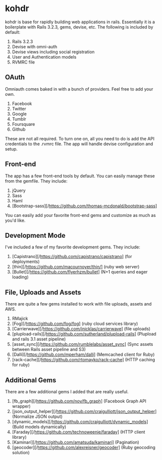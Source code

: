 # kohdr

kohdr is base for rapidly building web applications in rails. Essentially it is
a boilerplate with Rails 3.2.3, gems, devise, etc. The following is included by 
default:

1. Rails 3.2.3
2. Devise with omni-auth
3. Devise views including social registration
4. User and Authentication models
5. RVMRC file


## OAuth

Omniauth comes baked in with a bunch of providers. Feel free to add your own. 

1. Facebook
2. Twitter
3. Google
4. Tumblr
5. Foursquare
6. Github

These are not all required. To turn one on, all you need to do is add the API credentials to the .rvmrc file. The app will handle devise configuration and setup.


## Front-end

The app has a few front-end tools by default. You can easily manage these from the gemfile. They include:

1. jQuery
2. Sass
3. Haml
4. [Bootstrap-sass][/https://github.com/thomas-mcdonald/bootstrap-sass]

You can easily add your favorite front-end gems and customize as much as you'd like.


## Development Mode

I've included a few of my favorite development gems. They include:

1. [Capistrano][/https://github.com/capistrano/capistrano] (for deployments)
2. [thin][/https://github.com/macournoyer/thin/] (ruby web server)
3. [Bullet][/https://github.com/flyerhzm/bullet] (N+1 queries and eager loading)


## File, Uploads and Assets

There are quite a few gems installed to work with file uploads, assets and AWS.

1. RMajick
2. [Fog][/https://github.com/fog/fog] (ruby cloud services library)
3. [Carrierwave][/https://github.com/jnicklas/carrierwave] (file uploads)
4. [plupload-rails][/https://github.com/sutherland/plupload-rails] (Plupload and rails 3.1 asset pipeline)
5. [asset_sync][/https://github.com/rumblelabs/asset_sync] (Sync assets between Rails asset pipeline and S3)
6. [Dalli][/https://github.com/mperham/dalli] (Memcached client for Ruby)
7. [rack-cache][/https://github.com/rtomayko/rack-cache] (HTTP caching for ruby)


## Additional Gems

There are a few additional gems I added that are really useful.

1. [fb_graph][/https://github.com/nov/fb_graph] (Facebook Graph API wrapper)
2. [json_output_helper][/https://github.com/craigulliott/json_output_helper] (Normalize JSON output)
3. [dynamic_models][/https://github.com/craigulliott/dynamic_models] (Build models dynamically)
4. [Faraday][/https://github.com/technoweenie/faraday] (HTTP client library)
5. [Kaminari][/https://github.com/amatsuda/kaminari] (Pagination)
6. [geocoder][/https://github.com/alexreisner/geocoder] (Ruby geocoding solution)
